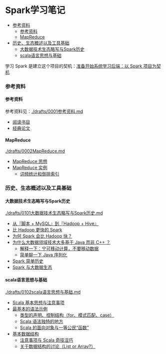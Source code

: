 # Spark学习笔记

<!-- @import "[TOC]" {cmd="toc" depthFrom=3 depthTo=6 orderedList=false} -->

<!-- code_chunk_output -->

- [参考资料](#参考资料)
  - [参考资料](#参考资料-1)
  - [MapReduce](#mapreduce)
- [历史、生态概述以及工具基础](#历史-生态概述以及工具基础)
  - [大数据技术生态略写与Spark历史](#大数据技术生态略写与spark历史)
  - [scala语言思想与基础](#scala语言思想与基础)

<!-- /code_chunk_output -->

学习 Spark 是建立这个项目的契机：[准备开始系统学习后端：以 Spark 项目为契机](../../journey/drafts/20210625spark.md)

### 参考资料

#### 参考资料
参考资料见：[./drafts/0001参考资料.md](./drafts/0001参考资料.md)

- [阅读书目](./drafts/0001参考资料.md#阅读书目)
- [经典论文](./drafts/0001参考资料.md#经典论文)

#### MapReduce
[./drafts/0002MapReduce.md](./drafts/0002MapReduce.md)

- [MapReduce 思想](./drafts/0002MapReduce.md#mapreduce-思想)
- [MapReduce 实例](./drafts/0002MapReduce.md#mapreduce-实例)
  - [词频统计和倒排索引](./drafts/0002MapReduce.md#词频统计和倒排索引)

### 历史、生态概述以及工具基础

#### 大数据技术生态略写与Spark历史
[./drafts/0101大数据技术生态略写与Spark历史.md](./drafts/0101大数据技术生态略写与Spark历史.md)

- [从『脚本 + MySQL』到『Hadoop + Hive』](./drafts/0101大数据技术生态略写与Spark历史.md#从脚本-mysql到hadoop-hive)
- [比 Hadoop 更快的 Spark](./drafts/0101大数据技术生态略写与Spark历史.md#比-hadoop-更快的-spark)
- [为何 Spark 会比 Hadoop 快？](./drafts/0101大数据技术生态略写与Spark历史.md#为何-spark-会比-hadoop-快)
- [为什么大数据领域技术大多基于 Java 而非 C++ ？](./drafts/0101大数据技术生态略写与Spark历史.md#为什么大数据领域技术大多基于-java-而非-c)
  - [解释一下：宁可移动计算，不要移动数据](./drafts/0101大数据技术生态略写与Spark历史.md#解释一下宁可移动计算不要移动数据)
  - [简单聊一下 Java 序列化](./drafts/0101大数据技术生态略写与Spark历史.md#简单聊一下-java-序列化)
- [Spark 简单历史](./drafts/0101大数据技术生态略写与Spark历史.md#spark-简单历史)
- [Spark 与大数据生态](./drafts/0101大数据技术生态略写与Spark历史.md#spark-与大数据生态)

#### scala语言思想与基础
[./drafts/0102scala语言思想与基础.md](./drafts/0102scala语言思想与基础.md)

- [Scala 基本思想与注意事项](./drafts/0102scala语言思想与基础.md#scala-基本思想与注意事项)
- [最基本的语法示例](./drafts/0102scala语言思想与基础.md#最基本的语法示例)
  - [类型的声明、控制结构（for、模式匹配、case）](./drafts/0102scala语言思想与基础.md#类型的声明-控制结构for-模式匹配-case)
  - [Scala 语法独特的地方](./drafts/0102scala语言思想与基础.md#scala-语法独特的地方)
  - [Scala 的面向对象与一等公民“函数”](./drafts/0102scala语言思想与基础.md#scala-的面向对象与一等公民函数)
- [基本数据结构](./drafts/0102scala语言思想与基础.md#基本数据结构)
  - [注意事项与 Scala 奇技淫巧](./drafts/0102scala语言思想与基础.md#注意事项与-scala-奇技淫巧)
  - [关于数据结构的讨论（List or Array?）](./drafts/0102scala语言思想与基础.md#关于数据结构的讨论list-or-array)
